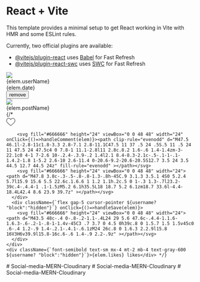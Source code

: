 # React + Vite

This template provides a minimal setup to get React working in Vite with HMR and some ESLint rules.

Currently, two official plugins are available:

- [@vitejs/plugin-react](https://github.com/vitejs/vite-plugin-react/blob/main/packages/plugin-react/README.md) uses [Babel](https://babeljs.io/) for Fast Refresh
- [@vitejs/plugin-react-swc](https://github.com/vitejs/vite-plugin-react-swc) uses [SWC](https://swc.rs/) for Fast Refresh



<div key={key} className="bg-white h-auto  w-[450px] py-4 my-auto rounded-xl shadow-md border-2 shadow-black ">
          <div className="flex justify-between">
    <div className="flex items-center px-4 py-3">
      <img className="h-16 w-16 rounded-full" src={`../public/images/${elem.userPic}`}/>
      <div className="ml-3 ">
      <div className='flex gap-1'>
        <span className=" font-semibold antialiased block leading-tight text-xl text-gray-600" >{elem.userName} </span>
        <span className="text-xl font-semibold antialiased block leading-tight text-blue-600"><MdVerified/> </span>
      </div>
        <span className="text-gray-600 text-xs block mt-1">{elem.date}</span>
      </div>
    </div>
    <div className="my-auto mr-4">
      <button>remove</button>
    </div>
    </div>
    <div className='flex  h-auto'>
    <div className="flex flex-col ">
    <div className="mx-2">
    <img className=" w-full" src={`../public/images/${elem.postImg}`}/>
    </div>
    <span className="text-sm font-semibold antialiased block leading-tight my-2 mx-2 text-xl text-gray-600" >{elem.postName}</span>
    </div>
    </div>
    {/* <div className="flex items-center justify-between mx-4 mt-3 mb-2">
      <div  className={`flex gap-5 cursor-pointer ${username? "block":"hidden"}`}>
        <svg fill="#666666"  height="24" viewBox="0 0 48 48" width="24" onClick={()=>handleLike(elem)}><path d="M34.6 6.1c5.7 0 10.4 5.2 10.4 11.5 0 6.8-5.9 11-11.5 16S25 41.3 24 41.9c-1.1-.7-4.7-4-9.5-8.3-5.7-5-11.5-9.2-11.5-16C3 11.3 7.7 6.1 13.4 6.1c4.2 0 6.5 2 8.1 4.3 1.9 2.6 2.2 3.9 2.5 3.9.3 0 .6-1.3 2.5-3.9 1.6-2.3 3.9-4.3 8.1-4.3m0-3c-4.5 0-7.9 1.8-10.6 5.6-2.7-3.7-6.1-5.5-10.6-5.5C6 3.1 0 9.6 0 17.6c0 7.3 5.4 12 10.6 16.5.6.5 1.3 1.1 1.9 1.7l2.3 2c4.4 3.9 6.6 5.9 7.6 6.5.5.3 1.1.5 1.6.5.6 0 1.1-.2 1.6-.5 1-.6 2.8-2.2 7.8-6.8l2-1.8c.7-.6 1.3-1.2 2-1.7C42.7 29.6 48 25 48 17.6c0-8-6-14.5-13.4-14.5z"></path></svg>

         

        <svg fill="#666666" height="24" viewBox="0 0 48 48" width="24" onClick={()=>handleComment(elem)}><path clip-rule="evenodd" d="M47.5 46.1l-2.8-11c1.8-3.3 2.8-7.1 2.8-11.1C47.5 11 37 .5 24 .5S.5 11 .5 24 11 47.5 24 47.5c4 0 7.8-1 11.1-2.8l11 2.8c.8.2 1.6-.6 1.4-1.4zm-3-22.1c0 4-1 7-2.6 10-.2.4-.3.9-.2 1.4l2.1 8.4-8.3-2.1c-.5-.1-1-.1-1.4.2-1.8 1-5.2 2.6-10 2.6-11.4 0-20.6-9.2-20.6-20.5S12.7 3.5 24 3.5 44.5 12.7 44.5 24z" fill-rule="evenodd" ></path></svg>
        <svg fill="#666666" height="24" viewBox="0 0 48 48" width="24"><path d="M47.8 3.8c-.3-.5-.8-.8-1.3-.8h-45C.9 3.1.3 3.5.1 4S0 5.2.4 5.7l15.9 15.6 5.5 22.6c.1.6.6 1 1.2 1.1h.2c.5 0 1-.3 1.3-.7l23.2-39c.4-.4.4-1 .1-1.5zM5.2 6.1h35.5L18 18.7 5.2 6.1zm18.7 33.6l-4.4-18.4L42.4 8.6 23.9 39.7z" ></path></svg>
      </div>
      <div className={`flex gap-5 cursor-pointer ${username? "block":"hidden"}`} onClick={()=>handleSave(elem)}>
        <svg fill="#666666" height="24" viewBox="0 0 48 48" width="24"><path d="M43.5 48c-.4 0-.8-.2-1.1-.4L24 29 5.6 47.6c-.4.4-1.1.6-1.6.3-.6-.2-1-.8-1-1.4v-45C3 .7 3.7 0 4.5 0h39c.8 0 1.5.7 1.5 1.5v45c0 .6-.4 1.2-.9 1.4-.2.1-.4.1-.6.1zM24 26c.8 0 1.6.3 2.2.9l15.8 16V3H6v39.9l15.8-16c.6-.6 1.4-.9 2.2-.9z" ></path></svg>
      </div>
    </div>
    <div className={`font-semibold text-sm mx-4 mt-2 mb-4 text-gray-600 ${username? "block":"hidden"}`}>{elem.likes} likes</div> */}
  </div>#   S o c i a l - m e d i a - M E R N - C l o u d i n a r y  
 #   S o c i a l - m e d i a - M E R N - C l o u d i n a r y  
 #   S o c i a l - m e d i a - M E R N - C l o u d i n a r y  
 